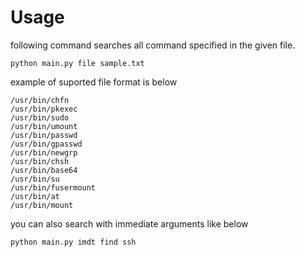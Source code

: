 # Usage
following command searches all command specified in the given file.
```
python main.py file sample.txt
```
example of suported file format is below
```
/usr/bin/chfn
/usr/bin/pkexec
/usr/bin/sudo
/usr/bin/umount
/usr/bin/passwd
/usr/bin/gpasswd
/usr/bin/newgrp
/usr/bin/chsh
/usr/bin/base64
/usr/bin/su
/usr/bin/fusermount
/usr/bin/at
/usr/bin/mount
```
you can also search with immediate arguments like below
```
python main.py imdt find ssh 
```